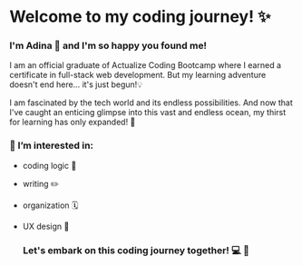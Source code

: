 # Welcome to my coding journey! ✨

### I'm Adina 👋 and I'm so happy you found me!

I am an official graduate of Actualize Coding Bootcamp where I earned a certificate in full-stack web development. But my learning adventure doesn't end here... it's just begun!💡

 I am fascinated by the tech world and its endless possibilities. And now that I've caught an enticing glimpse into this vast and endless ocean, my thirst for learning has only expanded! 🌱

### 👀 I’m interested in:
- coding logic 🤖
- writing ✏️
- organization 🗓️
- UX design 🎨

  ### Let's embark on this coding journey together! 💻 🚀

<!---
adinareiter/adinareiter is a ✨ special ✨ repository because its `README.md` (this file) appears on your GitHub profile.
You can click the Preview link to take a look at your changes.
--->
